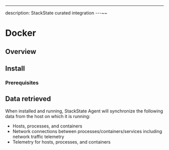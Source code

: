 ---
description: StackState curated integration
---~~

# Docker

## Overview

## Install

### Prerequisites


## Data retrieved

When installed and running, StackState Agent will synchronize the following data from the host on which it is running:

* Hosts, processes, and containers
* Network connections between processes/containers/services including network traffic telemetry
* Telemetry for hosts, processes, and containers

